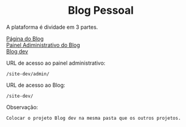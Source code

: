 <h1 style="text-align: center">Blog Pessoal</h1>
<p> A plataforma é dividade em 3 partes.</p>
<a href="https://github.com/AnderRobson/dev-blog">Página do Blog</a><br>
<a href="https://github.com/AnderRobson/dev-admin">Painel Adiministrativo do Blog</a><br>
<a href="https://github.com/AnderRobson/site-dev">Blog dev</a>

<p>
    URL de acesso ao painel administrativo:
    
    /site-dev/admin/
</p>
<p>
    URL de acesso ao Blog:

    /site-dev/
</p>
<p>
    Observação:
    
    Colocar o projeto Blog dev na mesma pasta que os outros projetos. 
</p>
